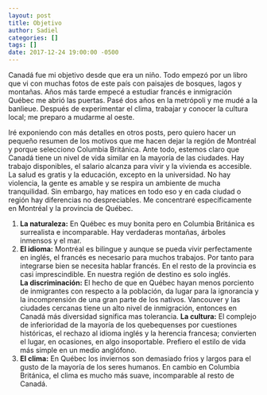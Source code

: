 ```yaml
---
layout: post
title: Objetivo
author: Sadiel
categories: []
tags: []
date: 2017-12-24 19:00:00 -0500
---
```


Canadá fue mi objetivo desde que era un niño. Todo empezó por un libro que vi con muchas fotos de este país con paisajes de bosques, lagos y montañas. Años más tarde empecé a estudiar francés e inmigración Québec me abrió las puertas. Pasé dos años en la metrópoli y me mudé a la banlieue. Después de experimentar el clima, trabajar y conocer la cultura local; me preparo a mudarme al oeste.

Iré exponiendo con más detalles en otros posts, pero quiero hacer un pequeño resumen de los motivos que me hacen dejar la región de Montréal y porque selecciono Columbia Británica. 
Ante todo, estemos claro que Canadá tiene un nivel de vida similar en la mayoría de las ciudades. Hay trabajo disponibles, el salario alcanza para vivir y la vivienda es accesible. La salud es gratis y la educación, excepto en la universidad. No hay violencia, la gente es amable y se respira un ambiente de mucha tranquilidad. Sin embargo, hay matices en todo eso y en cada ciudad o región hay diferencias no despreciables. Me concentraré específicamente en Montréal y la provincia de Québec.
<ol>
<li><strong>La naturaleza:</strong> En Québec es muy bonita pero en Columbia Británica es surrealista e incomparable. Hay verdaderas montañas, árboles inmensos y el mar.</li>
<li><strong>El idioma:</strong> Montréal es bilingue y aunque se pueda vivir perfectamente en inglés, el francés es necesario para muchos trabajos. Por tanto para integrarse bien se necesita hablar francés. En el resto de la provincia es casi imprescindible. En nuestra región de destino es solo inglés.</li>
<li"><strong>La discriminación:</strong> El hecho de que en Québec hayan menos porciento de inmigrantes con respecto a la población, da lugar para la ignorancia y la incomprensión de una gran parte de los nativos. Vancouver y las ciudades cercanas tiene un alto nivel de inmigración, entonces en Canadá más diversidad significa mas tolerancia.</li>
<li"><strong>La cultura:</strong> El complejo de inferioridad de la mayoría de los quebequenses por cuestiones históricas, el rechazo al idioma inglés y la herencia francesa; convierten el lugar, en ocasiones, en algo insoportable. Prefiero el estilo de vida más simple en un medio anglófono.</li>
<li><strong>El clima:</strong> En Québec los inviernos son demasiado frios y largos para el gusto de la mayoría de los seres humanos. En cambio en Columbia Británica, el clima es mucho más suave, incomparable al resto de Canadá.</li>
</ol>
